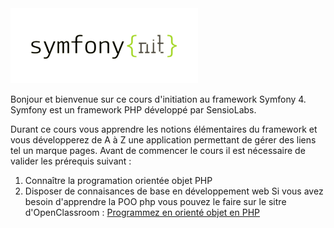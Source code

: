 <img src="./media/symfonynit.png" width="300" height="120" alt="Symfony{nit}">

Bonjour et bienvenue sur ce cours d'initiation au framework Symfony 4.
Symfony est un framework PHP développé par SensioLabs.

Durant ce cours vous apprendre les notions élémentaires du framework et vous développerez de A à Z une application permettant de gérer des liens tel un marque pages.
Avant de commencer le cours il est nécessaire de valider les prérequis suivant :
1. Connaître la programation orientée objet PHP
2. Disposer de connaisances de base en développement web
Si vous avez besoin d'apprendre la POO php vous pouvez le faire sur le sitre d'OpenClassroom :
[Programmez en orienté objet en PHP](https://openclassrooms.com/fr/courses/1665806-programmez-en-oriente-objet-en-php)




